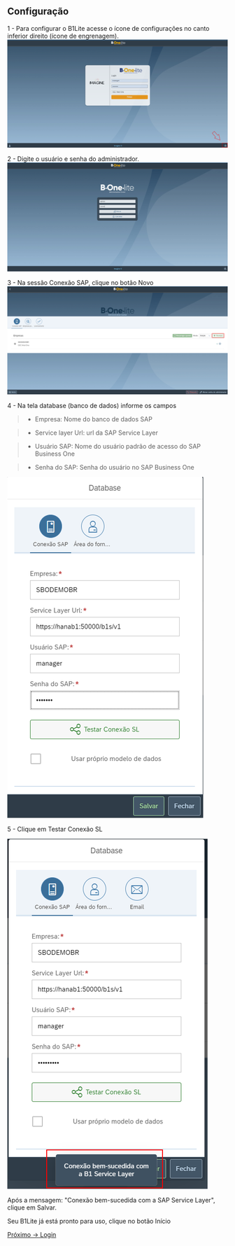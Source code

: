 ## Configuração
1 - Para configurar o B1Lite acesse o ícone de configurações no canto inferior direito (ícone de engrenagem).
![Architect](https://github.com/EmpresaM2D2/WebContent/blob/master/b1lite/settings.png?raw=true)

2 - Digite o usuário e senha do administrador.
![Architect](https://github.com/EmpresaM2D2/WebContent/blob/master/b1lite/setting-login.png?raw=true)

3 - Na sessão Conexão SAP, clique no botão Novo
![Architect](https://github.com/EmpresaM2D2/WebContent/blob/master/b1lite/setting-new-button.png?raw=true)

4 - Na tela database (banco de dados) informe os campos

> - Empresa: Nome do banco de dados SAP

> - Service layer Url: url da SAP Service Layer

> - Usuário SAP: Nome do usuário padrão de acesso do SAP Business One

> - Senha do SAP: Senha do usuário no SAP Business One

![Architect](https://github.com/EmpresaM2D2/WebContent/blob/master/b1lite/setting-database.png?raw=true)

5 - Clique em Testar Conexão SL

![Architect](https://github.com/EmpresaM2D2/WebContent/blob/master/b1lite/setting-test-message.png?raw=true)

Após a mensagem: "Conexão bem-sucedida com a SAP Service Layer", clique em Salvar.


Seu B1Lite já está pronto para uso, clique no botão Início


[Próximo -> Login](2-start.MD)

